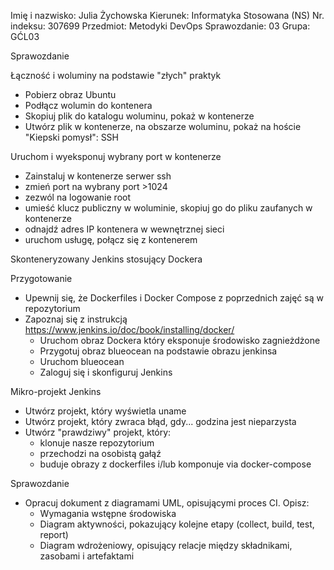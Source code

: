 Imię i nazwisko: Julia Żychowska
Kierunek: Informatyka Stosowana (NS)
Nr. indeksu: 307699
Przedmiot: Metodyki DevOps
Sprawozdanie: 03
Grupa: GĆL03

Sprawozdanie

Łączność i woluminy na podstawie "złych" praktyk

  - Pobierz obraz Ubuntu
  - Podłącz wolumin do kontenera
  - Skopiuj plik do katalogu woluminu, pokaż w kontenerze
  - Utwórz plik w kontenerze, na obszarze woluminu, pokaż na hoście
"Kiepski pomysł": SSH

Uruchom i wyeksponuj wybrany port w kontenerze
  - Zainstaluj w kontenerze serwer ssh
  - zmień port na wybrany port >1024
  - zezwól na logowanie root
  - umieść klucz publiczny w woluminie, skopiuj go do pliku zaufanych w kontenerze
  - odnajdź adres IP kontenera w wewnętrznej sieci
  - uruchom usługę, połącz się z kontenerem

Skonteneryzowany Jenkins stosujący Dockera

Przygotowanie

  - Upewnij się, że Dockerfiles i Docker Compose z poprzednich zajęć są w repozytorium
  - Zapoznaj się z instrukcją https://www.jenkins.io/doc/book/installing/docker/
    - Uruchom obraz Dockera który eksponuje środowisko zagnieżdżone
    - Przygotuj obraz blueocean na podstawie obrazu jenkinsa
    - Uruchom blueocean
    - Zaloguj się i skonfiguruj Jenkins

Mikro-projekt Jenkins

  - Utwórz projekt, który wyświetla uname
  - Utwórz projekt, który zwraca błąd, gdy... godzina jest nieparzysta
  - Utwórz "prawdziwy" projekt, który:
    - klonuje nasze repozytorium
    - przechodzi na osobistą gałąź
    - buduje obrazy z dockerfiles i/lub komponuje via docker-compose

Sprawozdanie
  - Opracuj dokument z diagramami UML, opisującymi proces CI. Opisz:
    - Wymagania wstępne środowiska
    - Diagram aktywności, pokazujący kolejne etapy (collect, build, test, report)
    - Diagram wdrożeniowy, opisujący relacje między składnikami, zasobami i artefaktami
